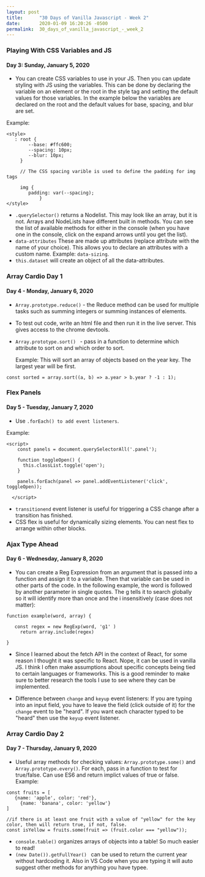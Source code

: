 ```yaml
---
layout: post
title:      "30 Days of Vanilla Javascript - Week 2"
date:       2020-01-09 16:20:26 -0500
permalink:  30_days_of_vanilla_javascript_-_week_2
---
```



### Playing With CSS Variables and JS
#### Day 3: Sunday, January 5, 2020

* You can create CSS variables to use in your JS. Then you can update styling with JS using the variables.  This can be done by declaring the variable on an element or the root in the style tag and setting the default values for those variables. In the example below the variables are declared on the root and the default values for base, spacing, and blur are set.

Example:

```
<style>
   : root {
	    --base: #ffc600;
	    --spacing: 10px;
	    --blur: 10px;
	 }
	 
	 // The CSS spacing varible is used to define the padding for img tags
	 
	 img {
	    padding: var(--spacing);
			}
</style>		
```


* `.querySelector()` returns a Nodelist. This may look like an array, but it is not. Arrays and NodeLists have different built in methods. You can see the list of available methods for either in the console (when you have one in the console, click on the expand arrows until you get the list).
* `data-attributes` These are made up attributes (replace attribute with the name of your choice). This allows you to declare an attributes with a custom name. Example: `data-sizing`.
*  `this.dataset` will create an object of all the data-attributes.


### Array Cardio Day 1
#### Day 4 - Monday, January 6, 2020
* `Array.prototype.reduce()` - the Reduce method can be used for multiple tasks such as summing integers or summing instances of elements.
* To test out code, write an html file and then run it in the live server. This gives access to the chrome devtools.
* `Array.prototype.sort() ` - pass in a function to determine which attribute to sort on and which order to sort.  

   Example: This will sort an array of objects based on the year key. The largest year will be first.

```
const sorted = array.sort((a, b) => a.year > b.year ? -1 : 1);
```

### Flex Panels
#### Day 5 - Tuesday, January 7, 2020
* Use `.forEach() to add event listeners`. 

Example: 
```
<script>
    const panels = document.querySelectorAll('.panel');

    function toggleOpen() {
      this.classList.toggle('open');
    }

    panels.forEach(panel => panel.addEventListener('click', toggleOpen));

  </script>
```

* `transitionend` event listener is useful for triggering a CSS change after a transition has finished.
* CSS flex is useful for dynamically sizing elements. You can nest flex to arrange within other blocks.

### Ajax Type Ahead
#### Day 6 - Wednesday, January 8, 2020

* You can create a Reg Expression from an argument that is passed into a function and assign it to a variable. Then that variable can be used in other parts of the code.  In the following example, the word is followed by another parameter in single quotes. The g tells it to search globally so it will identify more than once and the i insensitively (case does not matter):

```
function example(word, array) {

   const regex = new RegExp(word, 'g1' )
	 return array.include(regex)
	 
}
```


* Since I learned about the fetch API in the context of React, for some reason I thought it was specific to React. Nope, it can be used in vanilla JS. I think I often make assumptions about specific concepts being tied to certain languages or frameworks. This is a good reminder to make sure to better research the tools I use to see where they can be implemented.

* Difference between `change` and `keyup` event listeners: If you are typing into an input field, you have to leave the field (click outside of it) for the `change` event to be "heard". If you want each character typed to be "heard" then use the `keyup` event listener. 

### Array Cardio Day 2
#### Day 7 -  Thursday, January 9, 2020
* Useful array methods for checking values: `Array.prototype.some()` and `Array.prototype.every()`. For each, pass in a function to test for true/false. Can use ES6 and return implict values of true or false. Example:

```
const fruits = [
   {name: 'apple', color: 'red'},
	 {name: 'banana', color: 'yellow'}
]

//if there is at least one fruit with a value of "yellow" for the key color, then will return true, if not, false.
const isYellow = fruits.some(fruit => (fruit.color === "yellow")); 
```

* `console.table()`   organizes arrays of objects into a table! So much easier to read!
* `(new Date()).getFullYear() ` can be used to return the current year without hardcoding it. Also in VS Code when you are typing it will auto suggest other methods for anything you have typee.
